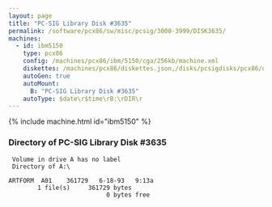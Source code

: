 ```yaml
---
layout: page
title: "PC-SIG Library Disk #3635"
permalink: /software/pcx86/sw/misc/pcsig/3000-3999/DISK3635/
machines:
  - id: ibm5150
    type: pcx86
    config: /machines/pcx86/ibm/5150/cga/256kb/machine.xml
    diskettes: /machines/pcx86/diskettes.json,/disks/pcsigdisks/pcx86/diskettes.json
    autoGen: true
    autoMount:
      B: "PC-SIG Library Disk #3635"
    autoType: $date\r$time\rB:\rDIR\r
---
```


{% include machine.html id="ibm5150" %}

### Directory of PC-SIG Library Disk #3635

     Volume in drive A has no label
     Directory of A:\

    ARTFORM  A01    361729   6-18-93   9:13a
            1 file(s)     361729 bytes
                               0 bytes free

